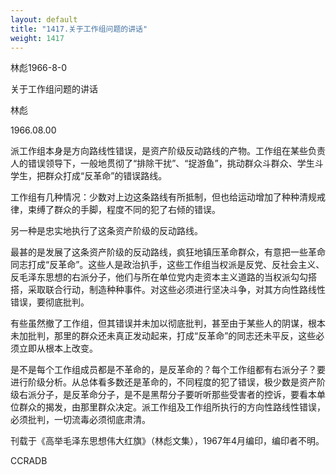 ```yaml
---
layout: default
title: "1417.关于工作组问题的讲话"
weight: 1417
---
```


林彪1966-8-0

关于工作组问题的讲话

林彪

1966.08.00

派工作组本身是方向路线性错误，是资产阶级反动路线的产物。工作组在某些负责人的错误领导下，一般地贯彻了“排除干扰”、“捉游鱼”，挑动群众斗群众、学生斗学生，把群众打成“反革命”的错误路线。

工作组有几种情况：少数对上边这条路线有所抵制，但也给运动增加了种种清规戒律，束缚了群众的手脚，程度不同的犯了右倾的错误。

另一种是忠实地执行了这条资产阶级的反动路线。

最甚的是发展了这条资产阶级的反动路线，疯狂地镇压革命群众，有意把一些革命同志打成“反革命”。这些人是政治扒手，这些工作组当权派是反党、反社会主义、反毛泽东思想的右派分子，他们与所在单位党内走资本主义道路的当权派勾勾搭搭，采取联合行动，制造种种事件。对这些必须进行坚决斗争，对其方向性路线性错误，要彻底批判。

有些虽然撤了工作组，但其错误并未加以彻底批判，甚至由于某些人的阴谋，根本未加批判，那里的群众还未真正发动起来，打成“反革命”的同志还未平反，这些必须立即从根本上改变。

是不是每个工作组成员都是不革命的，是反革命的？每个工作组都有右派分子？要进行阶级分析。从总体看多数还是革命的，不同程度的犯了错误，极少数是资产阶级右派分子，是反革命分子，是不是黑帮分子要听听那些受害者的控诉，要看本单位群众的揭发，由那里群众决定。派工作组及工作组所执行的方向性路线性错误，必须批判，一切流毒必须彻底肃清。

刊载于《高举毛泽东思想伟大红旗》（林彪文集），1967年4月编印，编印者不明。

CCRADB

